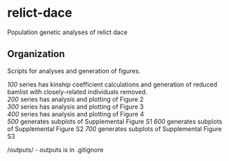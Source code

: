 # relict-dace
Population genetic analyses of relict dace     

## Organization 

Scripts for analyses and generation of figures.     

_100_ series has kinship coefficient calculations and generation of reduced bamlist with closely-related individuals removed.     
_200_ series has analysis and plotting of Figure 2        
_300_ series has analysis and plotting of Figure 3       
_400_ series has analysis and plotting of Figure 4       
_500_ generates subplots of Supplemental Figure S1
_600_ generates subplots of Supplemental Figure S2
_700_ generates subplots of Supplemental Figure S3

/outputs/ - outputs is in .gitignore      




